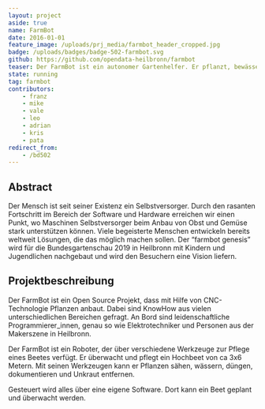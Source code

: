 ```yaml
---
layout: project
aside: true
name: FarmBot
date: 2016-01-01
feature_image: /uploads/prj_media/farmbot_header_cropped.jpg
badge: /uploads/badges/badge-502-farmbot.svg
github: https://github.com/opendata-heilbronn/farmbot
teaser: Der FarmBot ist ein autonomer Gartenhelfer. Er pflanzt, bewässert und düngt ein Hochbeet. Auf der Bundesgartenschau in Heilbronn wird ein Prototyp ausgestellt sein und in Aktion zu begutachten sein.
state: running
tag: farmbot
contributors:
    - franz
    - mike
    - vale
    - leo
    - adrian
    - kris
    - pata
redirect_from:
    - /bd502
---
```


## Abstract

Der Mensch ist seit seiner Existenz ein Selbstversorger. Durch den rasanten Fortschritt im Bereich der Software und Hardware erreichen wir einen Punkt, wo Maschinen Selbstversorger beim Anbau von Obst und Gemüse stark unterstützen können. Viele begeisterte Menschen entwickeln bereits weltweit Lösungen, die das möglich machen sollen. Der “farmbot genesis” wird für die Bundesgartenschau 2019 in Heilbronn mit Kindern und Jugendlichen nachgebaut und wird den Besuchern eine Vision liefern.

## Projektbeschreibung

Der FarmBot ist ein Open Source Projekt, dass mit Hilfe von CNC-Technologie Pflanzen anbaut. Dabei sind KnowHow aus vielen unterschiedlichen Bereichen gefragt. An Bord sind leidenschaftliche Programmierer_innen, genau so wie Elektrotechniker und Personen aus der Makerszene in Heilbronn.

Der FarmBot ist ein Roboter, der über verschiedene Werkzeuge zur Pflege eines Beetes verfügt. Er überwacht und pflegt ein Hochbeet von ca 3x6 Metern. 
Mit seinen Werkzeugen kann er Pflanzen sähen, wässern, düngen, dokumentieren und Unkraut entfernen.

Gesteuert wird alles über eine eigene Software. Dort kann ein Beet geplant und überwacht werden. 
